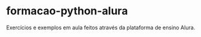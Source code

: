 # formacao-python-alura
Exercícios e exemplos em aula feitos através da plataforma de ensino Alura.
